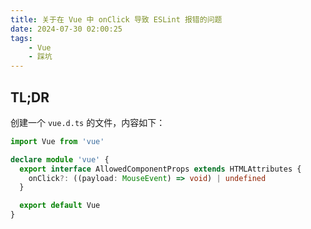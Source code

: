 ```yaml
---
title: 关于在 Vue 中 onClick 导致 ESLint 报错的问题
date: 2024-07-30 02:00:25
tags:
    - Vue
    - 踩坑
---
```


## TL;DR

创建一个 `vue.d.ts` 的文件，内容如下：

```typescript
import Vue from 'vue'

declare module 'vue' {
  export interface AllowedComponentProps extends HTMLAttributes {
    onClick?: ((payload: MouseEvent) => void) | undefined
  }

  export default Vue
}
```
